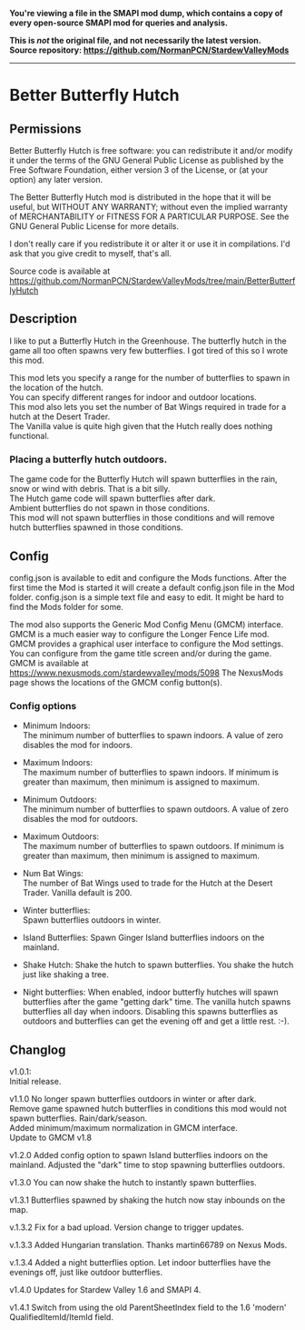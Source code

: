 **You're viewing a file in the SMAPI mod dump, which contains a copy of every open-source SMAPI mod
for queries and analysis.**

**This is _not_ the original file, and not necessarily the latest version.**  
**Source repository: https://github.com/NormanPCN/StardewValleyMods**

----

# Better Butterfly Hutch

## Permissions

Better Butterfly Hutch is free software: you can redistribute it and/or modify it under the terms of the GNU General Public License
as published by the Free Software Foundation, either version 3 of the License, or (at your option) any later version.

The Better Butterfly Hutch mod is distributed in the hope that it will be useful, but WITHOUT ANY WARRANTY;
without even the implied warranty of MERCHANTABILITY or FITNESS FOR A PARTICULAR PURPOSE.
See the GNU General Public License for more details.

I don't really care if you redistribute it or alter it or use it in compilations.
I'd ask that you give credit to myself, that's all.

Source code is available at
https://github.com/NormanPCN/StardewValleyMods/tree/main/BetterButterflyHutch

## Description

I like to put a Butterfly Hutch in the Greenhouse. The butterfly hutch in the game all too often spawns very few butterflies. I got tired of this so I wrote this mod.

This mod lets you specify a range for the number of butterflies to spawn in the location of the hutch.  
You can specify different ranges for indoor and outdoor locations.  
This mod also lets you set the number of Bat Wings required in trade for a hutch at the Desert Trader.  
The Vanilla value is quite high given that the Hutch really does nothing functional.

### Placing a butterfly hutch outdoors.
The game code for the Butterfly Hutch will spawn butterflies in the rain, snow or wind with debris. That is a bit silly.  
The Hutch game code will spawn butterflies after dark.  
Ambient butterflies do not spawn in those conditions.  
This mod will not spawn butterflies in those conditions and will remove hutch butterflies spawned in those conditions.

## Config

config.json is available to edit and configure the Mods functions.
 After the first time the Mod is started it will create a default config.json file in the Mod folder.
 config.json is a simple text file and easy to edit. It might be hard to find the Mods folder for some.

The mod also supports the Generic Mod Config Menu (GMCM) interface.
GMCM is a much easier way to configure the Longer Fence Life mod.
GMCM provides a graphical user interface to configure the Mod settings.
You can configure from the game title screen and/or during the game.
GMCM is available at https://www.nexusmods.com/stardewvalley/mods/5098
The NexusMods page shows the locations of the GMCM config button(s).

### Config options

- Minimum Indoors:  
The minimum number of butterflies to spawn indoors.  A value of zero disables the mod for indoors.

- Maximum Indoors:  
The maximum number of butterflies to spawn indoors. If minimum is greater than maximum, then minimum is assigned to maximum.  

- Minimum Outdoors:  
The minimum number of butterflies to spawn outdoors.  A value of zero disables the mod for outdoors.

- Maximum Outdoors:  
The maximum number of butterflies to spawn outdoors. If minimum is greater than maximum, then minimum is assigned to maximum.  

- Num Bat Wings:  
The number of Bat Wings used to trade for the Hutch at the Desert Trader. Vanilla default is 200.  

- Winter butterflies:  
Spawn butterflies outdoors in winter.  

- Island Butterflies:
Spawn Ginger Island butterflies indoors on the mainland.

- Shake Hutch:
Shake the hutch to spawn butterflies. You shake the hutch just like shaking a tree.

- Night butterflies:
When enabled, indoor butterfly hutches will spawn butterflies after the game "getting dark" time. The vanilla hutch spawns butterflies all day when indoors. Disabling this spawns butterflies as outdoors and butterflies can get the evening off and get a little rest. :-).

## Changlog

v1.0.1:  
 Initial release. 

 v1.1.0
 No longer spawn butterflies outdoors in winter or after dark.  
 Remove game spawned hutch butterflies in conditions this mod would not spawn butterflies. Rain/dark/season.  
 Added minimum/maximum normalization in GMCM interface.  
 Update to GMCM v1.8
 
 v1.2.0
 Added config option to spawn Island butterflies indoors on the mainland.
 Adjusted the "dark" time to stop spawning butterflies outdoors.

 v1.3.0
 You can now shake the hutch to instantly spawn butterflies.

 v1.3.1
 Butterflies spawned by shaking the hutch now stay inbounds on the map.

 v.1.3.2
 Fix for a bad upload. Version change to trigger updates.

 v.1.3.3
 Added Hungarian translation. Thanks martin66789 on Nexus Mods.

 v.1.3.4
 Added a night butterflies option. Let indoor butterflies have the evenings off, just like outdoor butterflies.

 v1.4.0
 Updates for Stardew Valley 1.6 and SMAPI 4.

 v1.4.1
 Switch from using the old ParentSheetIndex field to the 1.6 'modern' QualifiedItemId/ItemId field.
